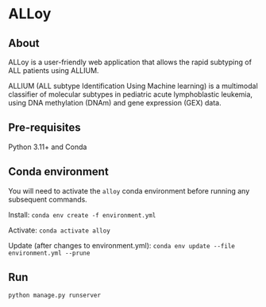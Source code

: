 # ALLoy

## About
ALLoy is a user-friendly web application that allows the rapid subtyping of ALL patients using ALLIUM.

ALLIUM (ALL subtype Identification Using Machine learning) is a multimodal classifier of molecular subtypes in pediatric acute lymphoblastic leukemia, using DNA methylation (DNAm) and gene expression (GEX) data.

## Pre-requisites
Python 3.11+ and Conda

## Conda environment

You will need to activate the `alloy` conda environment before running any subsequent commands.

Install: `conda env create -f environment.yml`

Activate: `conda activate alloy`

Update (after changes to environment.yml): `conda env update --file environment.yml --prune`

## Run
`python manage.py runserver`


